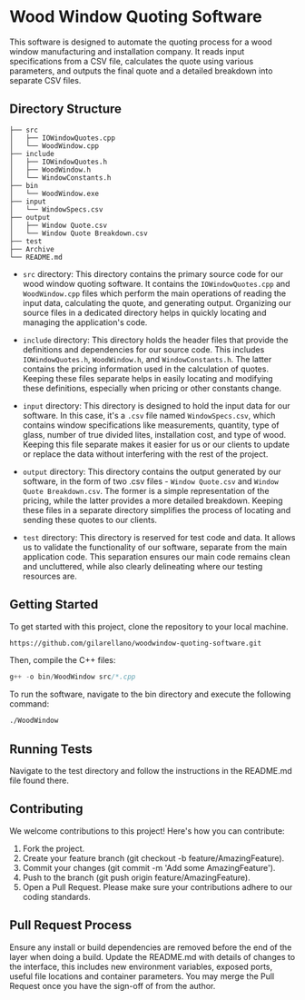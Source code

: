 # Wood Window Quoting Software

This software is designed to automate the quoting process for a wood window manufacturing and installation company. It reads input specifications from a CSV file, calculates the quote using various parameters, and outputs the final quote and a detailed breakdown into separate CSV files.

## Directory Structure
```
├── src
│   ├── IOWindowQuotes.cpp
│   └── WoodWindow.cpp
├── include
│   ├── IOWindowQuotes.h
│   ├── WoodWindow.h
│   └── WindowConstants.h
├── bin
│   └── WoodWindow.exe
├── input
│   └── WindowSpecs.csv
├── output
│   ├── Window Quote.csv
│   └── Window Quote Breakdown.csv
├── test
├── Archive
└── README.md
```
- `src` directory: This directory contains the primary source code for our wood window quoting software. It contains the `IOWindowQuotes.cpp` and `WoodWindow.cpp` files which perform the main operations of reading the input data, calculating the quote, and generating output. Organizing our source files in a dedicated directory helps in quickly locating and managing the application's code.

- `include` directory: This directory holds the header files that provide the definitions and dependencies for our source code. This includes `IOWindowQuotes.h`, `WoodWindow.h`, and `WindowConstants.h`. The latter contains the pricing information used in the calculation of quotes. Keeping these files separate helps in easily locating and modifying these definitions, especially when pricing or other constants change.

- `input` directory: This directory is designed to hold the input data for our software. In this case, it's a `.csv` file named `WindowSpecs.csv`, which contains window specifications like measurements, quantity, type of glass, number of true divided lites, installation cost, and type of wood. Keeping this file separate makes it easier for us or our clients to update or replace the data without interfering with the rest of the project.

- `output` directory: This directory contains the output generated by our software, in the form of two .csv files - `Window Quote.csv` and `Window Quote Breakdown.csv`. The former is a simple representation of the pricing, while the latter provides a more detailed breakdown. Keeping these files in a separate directory simplifies the process of locating and sending these quotes to our clients.

- `test` directory: This directory is reserved for test code and data. It allows us to validate the functionality of our software, separate from the main application code. This separation ensures our main code remains clean and uncluttered, while also clearly delineating where our testing resources are.

## Getting Started

To get started with this project, clone the repository to your local machine.

```bash
https://github.com/gilarellano/woodwindow-quoting-software.git
```
Then, compile the C++ files:
```C++
g++ -o bin/WoodWindow src/*.cpp
```
To run the software, navigate to the bin directory and execute the following command:
```bash
./WoodWindow
```

## Running Tests
Navigate to the test directory and follow the instructions in the README.md file found there.

## Contributing
We welcome contributions to this project! Here's how you can contribute:

1. Fork the project.
2. Create your feature branch (git checkout -b feature/AmazingFeature).
3. Commit your changes (git commit -m 'Add some AmazingFeature').
4. Push to the branch (git push origin feature/AmazingFeature).
5. Open a Pull Request.
Please make sure your contributions adhere to our coding standards.

## Pull Request Process
Ensure any install or build dependencies are removed before the end of the layer when doing a build.
Update the README.md with details of changes to the interface, this includes new environment variables, exposed ports, useful file locations and container parameters.
You may merge the Pull Request once you have the sign-off of from the author.
